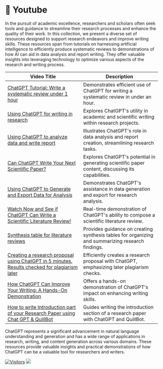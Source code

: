 # 🎥 Youtube

In the pursuit of academic excellence, researchers and scholars often seek tools and guidance to streamline their research processes and enhance the quality of their work. In this collection, we present a diverse set of resources designed to support research endeavors and improve writing skills. These resources span from tutorials on harnessing artificial intelligence to efficiently produce systematic reviews to demonstrations of how AI can aid in data analysis and report writing. They offer valuable insights into leveraging technology to optimize various aspects of the research and writing process.

| **Video Title**                                                                                                               | **Description**                                                                                   |
| ----------------------------------------------------------------------------------------------------------------------------- | ------------------------------------------------------------------------------------------------- |
| [ChatGPT Tutorial: Write a systematic review under 1 hour](https://youtu.be/RgzBIQfi1nI)                                      | Demonstrates efficient use of ChatGPT for writing a systematic review in under an hour.           |
| [Using ChatGPT for writing in research](https://youtu.be/tEdM9e\_ycFU)                                                        | Explores ChatGPT's utility in academic and scientific writing within research projects.           |
| [Using ChatGPT to analyze data and write report](https://youtu.be/EI7Anh79oa0)                                                | Illustrates ChatGPT's role in data analysis and report creation, streamlining research tasks.     |
| [Can ChatGPT Write Your Next Scientific Paper?](https://youtu.be/wnGPt030IG4)                                                 | Explores ChatGPT's potential in generating scientific paper content, discussing its capabilities. |
| [Using ChatGPT to Generate and Export Data for Analysis](https://youtu.be/kcehSSwGABE)                                        | Demonstrates ChatGPT's assistance in data generation and export for research analysis.            |
| [Watch Now and See if ChatGPT Can Write a Scientific Literature Review!](https://youtu.be/B9m-aV51Xdo)                        | Real-time demonstration of ChatGPT's ability to compose a scientific literature review.           |
| [Synthesis table for literature reviews](https://youtu.be/WG6uKQjOhaU)                                                        | Provides guidance on creating synthesis tables for organizing and summarizing research findings.  |
| [Creating a research proposal using ChatGPT in 5 minutes. Results checked for plagiarism later](https://youtu.be/dPIkvjFnTkw) | Efficiently creates a research proposal with ChatGPT, emphasizing later plagiarism checks.        |
| [How ChatGPT Can Improve Your Writing: A Hands-On Demonstration](https://youtu.be/lSpT87IdFoE)                                | Offers a hands-on demonstration of ChatGPT's impact on enhancing writing skills.                  |
| [How to write Introduction part of your Research Paper using Chat GPT & QuillBot](https://youtu.be/mAsI\_yDUIZk)              | Guides writing the introduction section of a research paper with ChatGPT and QuillBot.            |

ChatGPT represents a significant advancement in natural language understanding and generation and has a wide range of applications in research, writing, and content generation across various domains. These resources provide valuable insights and practical demonstrations of how ChatGPT can be a valuable tool for researchers and writers.

[![Visitors](https://api.visitorbadge.io/api/visitors?path=https%3A%2F%2Fgithub.com%2Fdrshahizan\&labelColor=%23697689\&countColor=%23555555\&style=plastic)](https://visitorbadge.io/status?path=https%3A%2F%2Fgithub.com%2Fdrshahizan) ![](https://hit.yhype.me/github/profile?user\_id=81284918)
